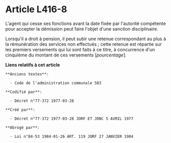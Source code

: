 # Article L416-8

L'agent qui cesse ses fonctions avant la date fixée par l'autorité compétente pour accepter la démission peut faire l'objet
d'une sanction disciplinaire.

Lorsqu'il a droit à pension, il peut subir une retenue correspondant au plus à la rémunération des services non effectués ;
cette retenue est répartie sur les premiers versements qui lui sont faits à ce titre, à concurrence d'un cinquième du montant
de ces versements [*pourcentage*].

**Liens relatifs à cet article**

	**Anciens textes**:

	  - Code de l'administration communale 583

	**Codifié par**:

	  - Décret n°77-372 1977-03-28

	**Créé par**:

	  - Décret n°77-372 1977-03-28 JORF ET JONC 5 AVRIL 1977

	**Abrogé par**:

	  - Loi n°84-53 1984-01-26 ART. 119 JORF 27 JANVIER 1984
